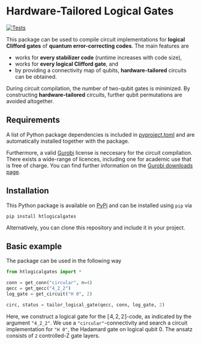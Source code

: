 # Hardware-Tailored Logical Gates
[![Tests](https://github.com/erkue/htlogicalgates/actions/workflows/run-tests.yml/badge.svg)](https://github.com/erkue/htlogicalgates/actions/workflows/run-tests.yml)

This package can be used to compile circuit implementations for **logical Clifford gates** of **quantum error-correcting codes**. The main features are

- works for **every stabilizer code** (runtime increases with code size),
- works for **every logical Clifford gate**, and
- by providing a connectivity map of qubits, **hardware-tailored** circuits can be obtained.

During circuit compilation, the number of two-qubit gates is minimized. By constructing **hardware-tailored** circuits, further qubit permutations are avoided altogether.  

## Requirements

A list of Python package dependencies is included in [pyproject.toml](pyproject.toml) and are automatically installed together with the package.

Furthermore, a valid [Gurobi](https://www.gurobi.com/) license is neccesary for the circuit compilation. There exists a wide-range of licences, including one for academic use that is free of charge. You can find further information on the [Gurobi downloads page](https://www.gurobi.com/downloads/).

## Installation

This Python package is available on [PyPi]() and can be installed using `pip` via

```
pip install htlogicalgates
```
Alternatively, you can clone this repository and include it in your project.

## Basic example ##

The package can be used in the following way

```py
from htlogicalgates import *

conn = get_conn("circular", n=4)
qecc = get_qecc("4_2_2")
log_gate = get_circuit("H 0", 2)

circ, status = tailor_logical_gate(qecc, conn, log_gate, 2)
```

Here, we construct a logical gate for the $⟦4,2,2⟧$-code, as indicated by the argument `"4_2_2"`. We use a `"circular"`-connectivity and search a circuit implementation for `"H 0"`, the Hadamard gate on logical qubit 0. The ansatz consists of `2` controlled-Z gate layers.